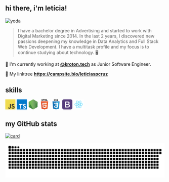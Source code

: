 ## hi there, i'm <strong>letícia!</strong>
<img align="center" alt="yoda" src="https://media.giphy.com/media/QLBcA1iilFLESNkmRE/giphy.gif">

> I have a bachelor degree in Advertising and started to work with Digital Marketing since 2014.
> In the last 2 years, I discovered new passions deepening my knowledge in Data Analytics and Full Stack Web Development. 
> I have a multitask profile and my focus is to continue studying about technology. 🖥️

📌  I'm currently working at <a href="https://www.linkedin.com/company/kroton-tech/"><strong>@kroton.tech</strong></a> as Junior Software Engineer.

🔗 My linktree <strong>https://campsite.bio/leticiaspcruz</strong>

## skills

<code><img height="32" src="https://raw.githubusercontent.com/github/explore/80688e429a7d4ef2fca1e82350fe8e3517d3494d/topics/javascript/javascript.png" alt="Javascript"/></code>
<code><img height="32" src="https://raw.githubusercontent.com/github/explore/80688e429a7d4ef2fca1e82350fe8e3517d3494d/topics/typescript/typescript.png" alt="Typescript"/></code>
<code><img height="32" src="https://raw.githubusercontent.com/github/explore/80688e429a7d4ef2fca1e82350fe8e3517d3494d/topics/nodejs/nodejs.png" alt="Nodejs"/></code>
<code><img height="32" src="https://raw.githubusercontent.com/github/explore/80688e429a7d4ef2fca1e82350fe8e3517d3494d/topics/html/html.png" alt="HTML5"/></code>
<code><img height="32" src="https://raw.githubusercontent.com/github/explore/80688e429a7d4ef2fca1e82350fe8e3517d3494d/topics/css/css.png" alt="CSS"/></code>
<code><img height="32" src="https://raw.githubusercontent.com/github/explore/80688e429a7d4ef2fca1e82350fe8e3517d3494d/topics/bootstrap/bootstrap.png" alt="Bootstrap"/></code>
<code><img height="32" src="https://raw.githubusercontent.com/github/explore/80688e429a7d4ef2fca1e82350fe8e3517d3494d/topics/react/react.png" alt="React"/></code>


## my GitHub stats
[![card](https://github-readme-stats.vercel.app/api?username=leticiaspcruz&theme=merko&show_icons=true)](https://github.com/iuricode/)
    
  ![Snake animation](https://github.com/leticiaspcruz/leticiaspcruz/blob/output/github-contribution-grid-snake.svg)

